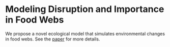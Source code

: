 # Modeling Disruption and Importance in Food Webs
We propose a novel ecological model that simulates environmental changes in food webs. See the [paper](https://github.com/ryanholmdahl/cs224w/blob/master/CS224W_Report.pdf) for more details.
